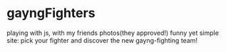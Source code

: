 # gayngFighters
playing with js, with my friends photos(they approved!)
funny yet simple site: pick your fighter and discover the new gayng-fighting team!
